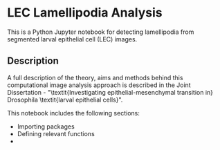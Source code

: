 # LEC Lamellipodia Analysis

This is a Python Jupyter notebook for detecting lamellipodia from segmented larval epithelial cell (LEC) images.

## Description

A full description of the theory, aims and methods behind this computational image analysis approach is described in the Joint Dissertation - "\textit{Investigating epithelial-mesenchymal transition in} Drosophila \textit{larval epithelial cells}".

This notebook includes the following sections:
- Importing packages
- Defining relevant functions
- 
